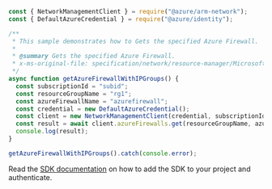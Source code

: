 ```javascript
const { NetworkManagementClient } = require("@azure/arm-network");
const { DefaultAzureCredential } = require("@azure/identity");

/**
 * This sample demonstrates how to Gets the specified Azure Firewall.
 *
 * @summary Gets the specified Azure Firewall.
 * x-ms-original-file: specification/network/resource-manager/Microsoft.Network/stable/2021-05-01/examples/AzureFirewallGetWithIpGroups.json
 */
async function getAzureFirewallWithIPGroups() {
  const subscriptionId = "subid";
  const resourceGroupName = "rg1";
  const azureFirewallName = "azurefirewall";
  const credential = new DefaultAzureCredential();
  const client = new NetworkManagementClient(credential, subscriptionId);
  const result = await client.azureFirewalls.get(resourceGroupName, azureFirewallName);
  console.log(result);
}

getAzureFirewallWithIPGroups().catch(console.error);
```

Read the [SDK documentation](https://github.com/Azure/azure-sdk-for-js/blob/%40azure%2Farm-network_27.0.0/sdk/network/arm-network/README.md) on how to add the SDK to your project and authenticate.
